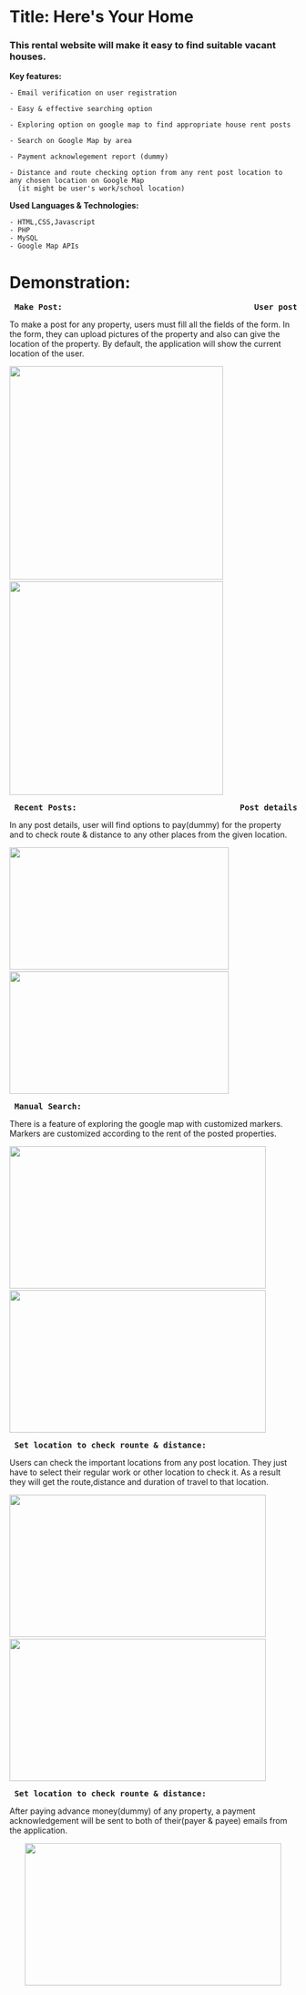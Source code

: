 
# Title: Here's Your Home

### This rental website will make it easy to find suitable vacant houses. 

**Key features:**

    - Email verification on user registration

    - Easy & effective searching option 
   
    - Exploring option on google map to find appropriate house rent posts
    
    - Search on Google Map by area 

    - Payment acknowlegement report (dummy)

    - Distance and route checking option from any rent post location to any chosen location on Google Map
      (it might be user's work/school location)

**Used Languages & Technologies:**

    - HTML,CSS,Javascript 
    - PHP 
    - MySQL
    - Google Map APIs

# Demonstration:

 <pre> <b>Make Post:                                        User posts & About:</b></pre>
 To make a post for any property, users must fill all the fields of the form. In the form, they can upload pictures of the property and also can give the location of the property. By default, the application will show the current location of the user. 
 <p float="left">
     <img src="https://user-images.githubusercontent.com/57936009/170668572-31f374fc-2cc5-4798-9168-a50d3d4bb357.jpg" width="375" />
     &nbsp &nbsp &nbsp &nbsp&nbsp &nbsp <img src="https://user-images.githubusercontent.com/57936009/170671094-aeb001bf-5f4a-44b9-ae71-65fcb10489a6.jpg" width="375" />


  </p>

<pre> <b>Recent Posts:                                  Post details:</b></pre>
In any post details, user will find options to pay(dummy) for the property and to check route & distance to any other places from the given location.
 
 <p float="left">
     <img src="https://user-images.githubusercontent.com/57936009/170672791-f437d567-d8dc-474e-8106-f05ab98764c7.jpeg" width="385" height = "215"/>
     &nbsp &nbsp  <img src="https://user-images.githubusercontent.com/57936009/170672912-a0fe2eba-d4d9-4d2f-b61c-20ed118f4926.jpeg" width="385" height = "215"/>

  </p>



  <pre> <b>Manual Search:                                             Explore on Map with filtering option:</b></pre>

There is a feature of exploring the google map with customized markers. Markers are customized according to the rent of the posted properties. 
 
 <p float="left">
     <img src="https://user-images.githubusercontent.com/57936009/170674854-4ea07f25-73da-4c07-8220-43116ab077c5.png" width="450" height = "250"/>
     &nbsp &nbsp &nbsp &nbsp&nbsp &nbsp <img src="https://user-images.githubusercontent.com/57936009/170675253-b2ae418a-242a-4800-89d7-8e55742b080e.png" width="450" height = "250"/>  
    </p>
    
  
    
    
 <pre> <b>Set location to check rounte & distance:                   Result:</b></pre>
 Users can check the important locations from any post location. They just have to select their regular work or other location to check it. As a result they will get the route,distance and duration of travel to that location.
 <p float="left">
     <img src="https://user-images.githubusercontent.com/57936009/170675766-fc2fd698-fdcb-488b-a961-658cde0c9d23.jpeg" width="450" height = "250"/>
     &nbsp &nbsp &nbsp &nbsp&nbsp &nbsp <img src="https://user-images.githubusercontent.com/57936009/170675889-aa88dc8a-ceb5-4abe-bb9c-3adceb559a3f.jpeg" width="450" height = "250"/>
    </p>

    
   
   <pre> <b>Set location to check rounte & distance:                   Result:</b></pre>
 After paying advance money(dummy) of any property, a payment acknowledgement will be sent to both of their(payer & payee) emails from the application.
 <p align="center">
     <img src="https://user-images.githubusercontent.com/57936009/170684629-fcec6ae0-3ca0-418a-a8ec-dbbf7f6aaf61.png" width="450" height = "250"/>
   
</p>




 
